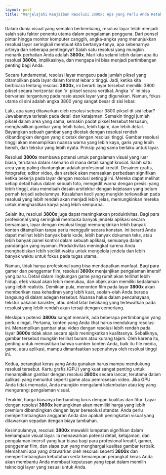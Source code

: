 ```yaml
---
layout: post
title: "Menjelajahi Keajaiban Resolusi 3800x: Apa yang Perlu Anda Ketahui"
---
```


Dalam dunia visual yang semakin berkembang, resolusi layar telah menjadi salah satu faktor penentu utama dalam pengalaman pengguna. Dari ponsel pintar hingga monitor komputer canggih, angka-angka yang menunjukkan resolusi layar seringkali membuat kita bertanya-tanya, apa sebenarnya artinya dan seberapa pentingnya? Salah satu resolusi yang mungkin menarik perhatian Anda adalah **3800x**. Mari kita selami lebih dalam apa itu resolusi **3800x**, implikasinya, dan mengapa ini bisa menjadi pertimbangan penting bagi Anda.

Secara fundamental, resolusi layar mengacu pada jumlah piksel yang ditampilkan pada layar dalam format lebar x tinggi. Jadi, ketika kita berbicara tentang resolusi **3800x**, ini berarti layar tersebut memiliki 3800 piksel secara horizontal dan 'x' piksel secara vertikal. Angka 'x' ini bisa bervariasi tergantung pada rasio aspek layar yang digunakan. Namun, fokus utama di sini adalah angka 3800 yang sangat besar di sisi lebar.

Lalu, apa yang ditawarkan oleh resolusi sebesar 3800 piksel di sisi lebar? Jawabannya terletak pada detail dan ketajaman. Semakin tinggi jumlah piksel dalam area yang sama, semakin padat piksel tersebut tersusun, menghasilkan gambar yang lebih halus, lebih tajam, dan lebih detail. Bayangkan sebuah gambar yang dicetak dengan resolusi rendah dibandingkan dengan yang dicetak dengan resolusi tinggi. Gambar resolusi tinggi akan menampilkan nuansa warna yang lebih kaya, garis yang lebih bersih, dan tekstur yang lebih nyata. Prinsip yang sama berlaku untuk layar.

Resolusi **3800x** membawa potensi untuk pengalaman visual yang luar biasa, terutama dalam skenario di mana detail sangat krusial. Salah satu area yang paling diuntungkan adalah profesional kreatif. Desainer grafis, fotografer, editor video, dan arsitek akan merasakan perbedaan signifikan ketika bekerja pada layar dengan resolusi setinggi ini. Mereka dapat melihat setiap detail halus dalam sebuah foto, mengedit warna dengan presisi yang lebih tinggi, atau menelaah desain arsitektur dengan kejelasan yang belum pernah terjadi sebelumnya. Kesalahan kecil yang mungkin terlewatkan pada resolusi yang lebih rendah akan menjadi lebih jelas, memungkinkan mereka untuk menghasilkan karya yang lebih sempurna.

Selain itu, resolusi **3800x** juga dapat meningkatkan produktivitas. Bagi para profesional yang seringkali membuka banyak jendela aplikasi secara bersamaan, layar dengan resolusi tinggi memungkinkan lebih banyak konten ditampilkan tanpa perlu menggulir secara konstan. Ini berarti Anda dapat melihat lebih banyak baris kode, lebih banyak dokumen teks, atau lebih banyak panel kontrol dalam sebuah aplikasi, semuanya dalam pandangan yang nyaman. Produktivitas meningkat karena Anda menghabiskan lebih sedikit waktu untuk mengelola jendela dan lebih banyak waktu untuk fokus pada tugas utama.

Namun, tidak hanya profesional yang bisa mendapatkan manfaat. Bagi para gamer dan penggemar film, resolusi **3800x** menjanjikan pengalaman imersif yang baru. Detail dalam lingkungan game yang rumit akan terlihat lebih hidup, efek visual akan lebih memukau, dan objek akan memiliki kedalaman yang lebih realistis. Demikian pula, menonton film pada layar **3800x** akan memberikan rasa kehadiran yang lebih kuat, seolah-olah Anda berada langsung di dalam adegan tersebut. Nuansa halus dalam pencahayaan, tekstur pakaian karakter, atau detail latar belakang yang terlewatkan pada resolusi yang lebih rendah akan tersaji dengan cemerlang.

Meskipun potensi **3800x** sangat menarik, ada beberapa pertimbangan yang perlu diingat. Pertama, konten yang Anda lihat harus mendukung resolusi ini. Menampilkan gambar atau video dengan resolusi lebih rendah pada layar **3800x** tidak akan secara ajaib meningkatkan kualitasnya. Sebaliknya, gambar tersebut mungkin terlihat buram atau kurang tajam. Oleh karena itu, penting untuk memastikan bahwa sumber konten Anda, baik itu file media, game, atau aplikasi, mampu dimanfaatkan sepenuhnya oleh resolusi tinggi ini.

Kedua, perangkat keras yang Anda gunakan harus mampu mendukung resolusi tersebut. Kartu grafis (GPU) yang kuat sangat penting untuk menampilkan gambar dengan resolusi **3800x** secara lancar, terutama dalam aplikasi yang menuntut seperti game atau pemrosesan video. Jika GPU Anda tidak memadai, Anda mungkin mengalami kelambatan atau *lag* yang mengurangi pengalaman visual.

Terakhir, harga biasanya berbanding lurus dengan kualitas dan fitur. Layar dengan resolusi **3800x** kemungkinan akan memiliki harga yang lebih premium dibandingkan dengan layar beresolusi standar. Anda perlu mempertimbangkan anggaran Anda dan apakah peningkatan visual yang ditawarkan sepadan dengan biaya tambahan.

Kesimpulannya, resolusi **3800x** mewakili lompatan signifikan dalam kemampuan visual layar. Ia menawarkan potensi detail, ketajaman, dan pengalaman imersif yang luar biasa bagi para profesional kreatif, gamer, penggemar film, dan siapa pun yang menghargai kualitas gambar terbaik. Memahami apa yang ditawarkan oleh resolusi seperti **3800x** dan mempertimbangkan kebutuhan serta kemampuan perangkat keras Anda akan membantu Anda membuat keputusan yang tepat dalam memilih teknologi layar yang sesuai untuk Anda.

